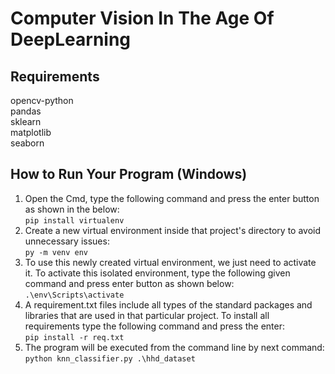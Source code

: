 # Computer Vision In The Age Of DeepLearning

## Requirements
  opencv-python<br />
  pandas<br />
  sklearn<br />
  matplotlib<br />
  seaborn<br />

## How to Run Your Program (Windows)

1. Open the Cmd, type the following command and press the enter button as shown in the below:<br />
```pip install virtualenv```<br />
2. Create a new virtual environment inside that project's directory to avoid unnecessary issues:<br />
```py -m venv env```<br />
3. To use this newly created virtual environment, we just need to activate it. To activate this isolated environment, type the following given command and press enter button as shown below:<br />
```.\env\Scripts\activate```<br />
4. A requirement.txt files include all types of the standard packages and libraries that are used in that particular project. To install all requirements type the following command and press the enter:<br />
```pip install -r req.txt```<br />
5. The program will be executed from the command line by next command:
```python knn_classifier.py .\hhd_dataset```<br />
